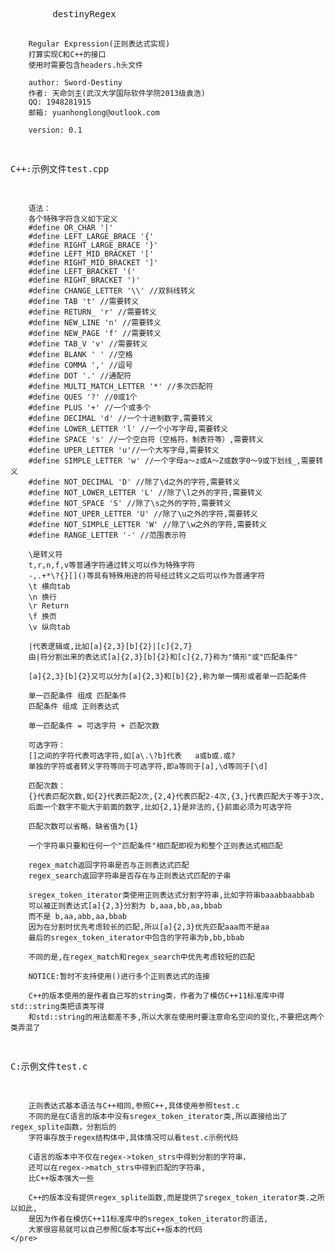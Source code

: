 <html>
<head>
    <title>destinyRegex</title>
    <meta charset="GBK" content="text/html;charset=GBK" />
</head>
<body>
    <pre>
        destinyRegex

        Regular Expression(正则表达式实现)
        打算实现C和C++的接口
        使用时需要包含headers.h头文件
        
        author:	Sword-Destiny
        作者:	天命剑主(武汉大学国际软件学院2013级袁浩)
        QQ:	1948281915
        邮箱:	yuanhonglong@outlook.com
        
        version: 0.1
    
C++:示例文件test.cpp

        语法：
        各个特殊字符含义如下定义
        #define OR_CHAR '|'
        #define LEFT_LARGE_BRACE '{'
        #define RIGHT_LARGE_BRACE '}'
        #define LEFT_MID_BRACKET '['
        #define RIGHT_MID_BRACKET ']'
        #define LEFT_BRACKET '('
        #define RIGHT_BRACKET ')'
        #define CHANGE_LETTER '\\' //双斜线转义
        #define TAB 't' //需要转义
        #define RETURN_ 'r' //需要转义
        #define NEW_LINE 'n' //需要转义
        #define NEW_PAGE 'f' //需要转义
        #define TAB_V 'v' //需要转义
        #define BLANK ' ' //空格
        #define COMMA ',' //逗号
        #define DOT '.' //通配符
        #define MULTI_MATCH_LETTER '*' //多次匹配符
        #define QUES '?' //0或1个
        #define PLUS '+' //一个或多个
        #define DECIMAL 'd' //一个十进制数字,需要转义
        #define LOWER_LETTER 'l' //一个小写字母,需要转义
        #define SPACE 's' //一个空白符（空格符，制表符等）,需要转义
        #define UPER_LETTER 'u'//一个大写字母,需要转义
        #define SIMPLE_LETTER 'w' //一个字母a～z或A～Z或数字0～9或下划线_,需要转义
        #define NOT_DECIMAL 'D' //除了\d之外的字符,需要转义
        #define NOT_LOWER_LETTER 'L' //除了\l之外的字符,需要转义
        #define NOT_SPACE 'S' //除了\s之外的字符,需要转义
        #define NOT_UPER_LETTER 'U' //除了\u之外的字符,需要转义
        #define NOT_SIMPLE_LETTER 'W' //除了\w之外的字符,需要转义
        #define RANGE_LETTER '-' //范围表示符

        \是转义符
        t,r,n,f,v等普通字符通过转义可以作为特殊字符
        -,.+*\?{}[]()等具有特殊用途的符号经过转义之后可以作为普通字符
        \t 横向tab
        \n 换行
        \r Return
        \f 换页
        \v 纵向tab

        |代表逻辑或,比如[a]{2,3}[b]{2}|[c]{2,7}
        由|符分割出来的表达式[a]{2,3}[b]{2}和[c]{2,7}称为"情形"或"匹配条件"

        [a]{2,3}[b]{2}又可以分为[a]{2,3}和[b]{2},称为单一情形或者单一匹配条件

        单一匹配条件 组成 匹配条件
        匹配条件 组成 正则表达式

        单一匹配条件 = 可选字符 + 匹配次数

        可选字符：
        []之间的字符代表可选字符,如[a\.\?b]代表   a或b或.或?
        单独的字符或者转义字符等同于可选字符,即a等同于[a],\d等同于[\d]

        匹配次数：
        {}代表匹配次数,如{2}代表匹配2次,{2,4}代表匹配2-4次,{3,}代表匹配大于等于3次,
        后面一个数字不能大于前面的数字,比如{2,1}是非法的,{}前面必须为可选字符

        匹配次数可以省略，缺省值为{1}

        一个字符串只要和任何一个"匹配条件"相匹配即视为和整个正则表达式相匹配

        regex_match返回字符串是否与正则表达式匹配
        regex_search返回字符串是否存在与正则表达式匹配的子串

        sregex_token_iterator类使用正则表达式分割字符串,比如字符串baaabbaabbab
        可以被正则表达式[a]{2,3}分割为 b,aaa,bb,aa,bbab
        而不是 b,aa,abb,aa,bbab
        因为在分割时优先考虑较长的匹配,所以[a]{2,3}优先匹配aaa而不是aa
        最后的sregex_token_iterator中包含的字符串为b,bb,bbab

        不同的是,在regex_match和regex_search中优先考虑较短的匹配

        NOTICE:暂时不支持使用()进行多个正则表达式的连接

        C++的版本使用的是作者自己写的string类，作者为了模仿C++11标准库中得std::string类把该类写得
        和std::string的用法都差不多,所以大家在使用时要注意命名空间的变化,不要把这两个类弄混了
    
C:示例文件test.c
    
        正则表达式基本语法与C++相同,参照C++,具体使用参照test.c
        不同的是在C语言的版本中没有sregex_token_iterator类,所以直接给出了regex_splite函数，分割后的
        字符串存放于regex结构体中,具体情况可以看test.c示例代码
        
        C语言的版本中不仅在regex->token_strs中得到分割的字符串，
        还可以在regex->match_strs中得到匹配的字符串,
        比C++版本强大一些
        
        C++的版本没有提供regex_splite函数,而是提供了sregex_token_iterator类.之所以如此,
        是因为作者在模仿C++11标准库中的sregex_token_iterator的语法,
        大家很容易就可以自己参照C版本写出C++版本的代码
    </pre>

</body>
</html>
